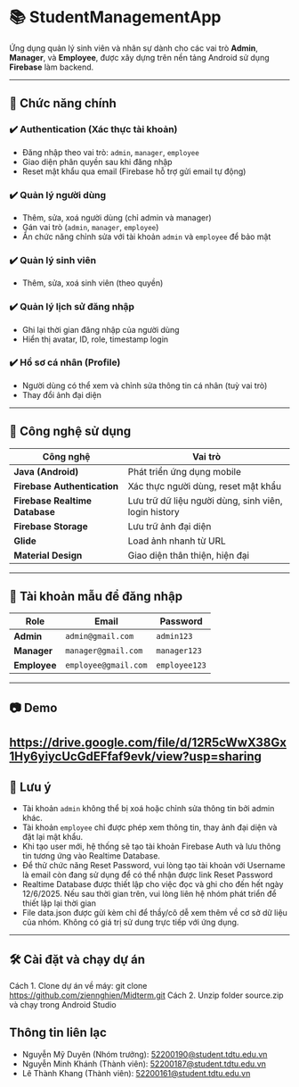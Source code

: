 # 📚 StudentManagementApp

Ứng dụng quản lý sinh viên và nhân sự dành cho các vai trò **Admin**, **Manager**, và **Employee**, được xây dựng trên nền tảng Android sử dụng **Firebase** làm backend.

---

## 🚀 Chức năng chính

### ✔️ Authentication (Xác thực tài khoản)
- Đăng nhập theo vai trò: `admin`, `manager`, `employee`
- Giao diện phân quyền sau khi đăng nhập
- Reset mật khẩu qua email (Firebase hỗ trợ gửi email tự động)

### ✔️ Quản lý người dùng
- Thêm, sửa, xoá người dùng (chỉ admin và manager)
- Gán vai trò (`admin`, `manager`, `employee`)
- Ẩn chức năng chỉnh sửa với tài khoản `admin` và `employee` để bảo mật

### ✔️ Quản lý sinh viên
- Thêm, sửa, xoá sinh viên (theo quyền)

### ✔️ Quản lý lịch sử đăng nhập
- Ghi lại thời gian đăng nhập của người dùng
- Hiển thị avatar, ID, role, timestamp login

### ✔️ Hồ sơ cá nhân (Profile)
- Người dùng có thể xem và chỉnh sửa thông tin cá nhân (tuỳ vai trò)
- Thay đổi ảnh đại diện

---

## 🔧 Công nghệ sử dụng

| Công nghệ | Vai trò |
|----------|---------|
| **Java (Android)** | Phát triển ứng dụng mobile |
| **Firebase Authentication** | Xác thực người dùng, reset mật khẩu |
| **Firebase Realtime Database** | Lưu trữ dữ liệu người dùng, sinh viên, login history |
| **Firebase Storage** | Lưu trữ ảnh đại diện |
| **Glide** | Load ảnh nhanh từ URL |
| **Material Design** | Giao diện thân thiện, hiện đại |

---

## 👥 Tài khoản mẫu để đăng nhập

| Role | Email | Password |
|------|-------|----------|
| **Admin** | `admin@gmail.com` | `admin123` |
| **Manager** | `manager@gmail.com` | `manager123` |
| **Employee** | `employee@gmail.com` | `employee123` |

---

## 📷 Demo
https://drive.google.com/file/d/12R5cWwX38Gx1Hy6yiycUcGdEFfaf9evk/view?usp=sharing
---

## 📌 Lưu ý
- Tài khoản `admin` không thể bị xoá hoặc chỉnh sửa thông tin bởi admin khác.
- Tài khoản `employee` chỉ được phép xem thông tin, thay ảnh đại diện và đặt lại mật khẩu.
- Khi tạo user mới, hệ thống sẽ tạo tài khoản Firebase Auth và lưu thông tin tương ứng vào Realtime Database.
- Để thử chức năng Reset Password, vui lòng tạo tài khoản với Username là email còn đang sử dụng để có thể nhận được link Reset Password
- Realtime Database được thiết lập cho việc đọc và ghi cho đến hết ngày 12/6/2025. Nếu sau thời gian trên, vui lòng liên hệ nhóm phát triển để thiết lập lại thời gian
- File data.json được gửi kèm chỉ để thầy/cô dễ xem thêm về cơ sở dữ liệu của nhóm. Không có giá trị sử dung trực tiếp với ứng dụng.
---

## 🛠️ Cài đặt và chạy dự án

Cách 1. Clone dự án về máy:
   git clone https://github.com/ziennghien/Midterm.git
Cách 2. Unzip folder source.zip và chạy trong Android Studio

## Thông tin liên lạc
- Nguyễn Mỹ Duyên (Nhóm trưởng): 52200190@student.tdtu.edu.vn
- Nguyễn Minh Khánh (Thành viên): 52200187@student.tdtu.edu.vn
- Lê Thành Khang (Thành viên): 52200161@student.tdtu.edu.vn